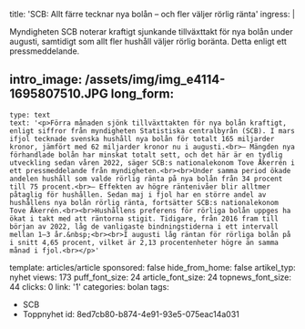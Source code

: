 title: 'SCB: Allt färre tecknar nya bolån – och fler väljer rörlig ränta'
ingress: |
  <p>Myndigheten SCB noterar kraftigt sjunkande tillväxttakt för nya bolån under augusti, samtidigt som allt fler hushåll väljer rörlig boränta. Detta enligt ett pressmeddelande.
  </p>
  
intro_image: /assets/img/img_e4114-1695807510.JPG
long_form:
  -
    type: text
    text: '<p>Förra månaden sjönk tillväxttakten för nya bolån kraftigt, enligt siffror från myndigheten Statistiska centralbyrån (SCB). I mars ifjol tecknade svenska hushåll nya bolån för totalt 165 miljarder kronor, jämfört med 62 miljarder kronor nu i augusti.<br>– Mängden nya förhandlade bolån har minskat totalt sett, och det här är en tydlig utveckling sedan våren 2022, säger SCB:s nationalekonom Tove Åkerrén i ett pressmeddelande från myndigheten.<br><br>Under samma period ökade andelen hushåll som valde rörlig ränta på nya bolån från 34 procent till 75 procent.<br>– Effekten av högre räntenivåer blir alltmer påtaglig för hushållen. Sedan maj i fjol har en större andel av hushållens nya bolån rörlig ränta, fortsätter SCB:s nationalekonom Tove Åkerrén.<br><br>Hushållens preferens för rörliga bolån uppges ha ökat i takt med att räntorna stigit. Tidigare, från 2016 fram till början av 2022, låg de vanligaste bindningstiderna i ett intervall mellan 1–3 år.&nbsp;<br><br>I augusti låg räntan för rörliga bolån på i snitt 4,65 procent, vilket är 2,13 procentenheter högre än samma månad i fjol.<br></p>'
template: articles/article
sponsored: false
hide_from_home: false
artikel_typ: nyhet
views: 173
puff_font_size: 24
article_font_size: 24
topnews_font_size: 44
clicks: 0
link: '1'
categories: bolan
tags:
  - SCB
  - Toppnyhet
id: 8ed7cb80-b874-4e91-93e5-075eac14a031
